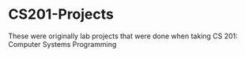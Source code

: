 # CS201-Projects
These were originally lab projects that were done when taking CS 201: Computer Systems Programming
